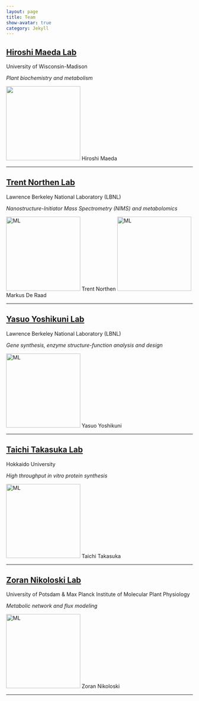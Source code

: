 ```yaml
---
layout: page
title: Team
show-avatar: true
category: Jekyll
---
```


## [Hiroshi Maeda Lab](https://maeda.botany.wisc.edu/wiki/)
University of Wisconsin-Madison 

*Plant biochemistry and metabolism*

<img src="../img/team/cHiroshi.png" height="200px"> Hiroshi Maeda 

---



## [Trent Northen Lab](http://www.northenlab.org/)
Lawrence Berkeley National Laboratory (LBNL) 

*Nanostructure-Initiator Mass Spectrometry (NIMS) and metabolomics*

<img src="../img/team/cTrent.png" alt='ML' height="200px"> Trent Northen
<img src="../img/team/cMarkus.png" alt='ML' height="200px"> Markus De Raad 

---


## [Yasuo Yoshikuni Lab](https://biosciences.lbl.gov/profiles/yasuo-yoshikuni/)
Lawrence Berkeley National Laboratory (LBNL)

*Gene synthesis, enzyme structure-function analysis and design*

<img src="../img/team/cYasuo.png" alt='ML' height="200px"> Yasuo Yoshikuni

---



## [Taichi Takasuka Lab](http://lab.agr.hokudai.ac.jp/takasuka/members_en.html)
Hokkaido University 

*High throughput in vitro protein synthesis*

<img src="../img/team/cTaichi.png" alt='ML' height="200px"> Taichi Takasuka

---



## [Zoran Nikoloski Lab](https://www.mpimp-golm.mpg.de/13193/Zoran_Nikoloski)
University of Potsdam & Max Planck Institute of Molecular Plant Physiology

*Metabolic network and flux modeling*

<img src="../img/team/cZoran.png" alt='ML' height="200px"> Zoran Nikoloski

---

